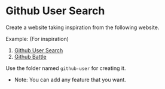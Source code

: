 # Github User Search

Create a website taking inspiration from the following website.

Example: (For inspiration)

1. [Github User Search](https://codepen.io/xRahul/full/BRzEJN)
2. [Github Battle](https://react-course-project.netlify.com/battle)

Use the folder named `github-user` for creating it.

-   Note: You can add any feature that you want.
